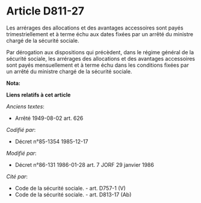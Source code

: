 # Article D811-27

Les arrérages des allocations et des avantages accessoires sont payés trimestriellement   et à terme échu aux dates fixées
par un arrêté du ministre chargé de la sécurité sociale. 

Par dérogation aux dispositions qui précèdent, dans le régime général de la sécurité sociale, les arrérages des allocations
et des avantages accessoires sont payés mensuellement et à terme échu dans les conditions fixées par un arrêté du ministre
chargé de la sécurité sociale.

**Nota:**



**Liens relatifs à cet article**

_Anciens textes_:

  - Arrêté 1949-08-02 art. 626

_Codifié par_:

  - Décret n°85-1354 1985-12-17

_Modifié par_:

  - Décret n°86-131 1986-01-28 art. 7 JORF 29 janvier 1986

_Cité par_:

  - Code de la sécurité sociale. - art. D757-1 (V)
  - Code de la sécurité sociale. - art. D813-17 (Ab)
